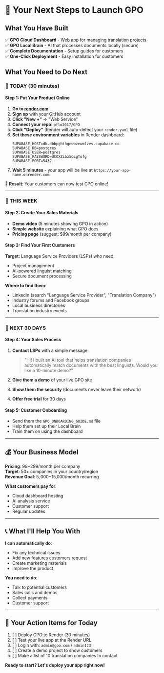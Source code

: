# 🚀 Your Next Steps to Launch GPO

## What You Have Built
✅ **GPO Cloud Dashboard** - Web app for managing translation projects  
✅ **GPO Local Brain** - AI that processes documents locally (secure)  
✅ **Complete Documentation** - Setup guides for customers  
✅ **One-Click Deployment** - Easy installation for customers  

## What You Need to Do Next

### 📅 **TODAY (30 minutes)**

#### Step 1: Put Your Product Online
1. **Go to [render.com](https://render.com)**
2. **Sign up** with your GitHub account  
3. **Click "New +"** → "Web Service"
4. **Connect your repo**: `pflo2017/GPO`
5. **Click "Deploy"** (Render will auto-detect your `render.yaml` file)
6. **Set these environment variables** in Render dashboard:
   ```
   SUPABASE_HOST=db.dbbpghthgnwozewmlzes.supabase.co
   SUPABASE_DB=postgres
   SUPABASE_USER=postgres
   SUPABASE_PASSWORD=UCOXZibz5OLgTofg
   SUPABASE_PORT=5432
   ```
7. **Wait 5 minutes** - your app will be live at `https://your-app-name.onrender.com`

**🎉 Result**: Your customers can now test GPO online!

---

### 📅 **THIS WEEK**

#### Step 2: Create Your Sales Materials
- **Demo video** (5 minutes showing GPO in action)
- **Simple website** explaining what GPO does
- **Pricing page** (suggest: $99/month per company)

#### Step 3: Find Your First Customers
**Target**: Language Service Providers (LSPs) who need:
- Project management
- AI-powered linguist matching
- Secure document processing

**Where to find them**:
- LinkedIn (search "Language Service Provider", "Translation Company")
- Industry forums and Facebook groups
- Local business directories
- Translation industry events

---

### 📅 **NEXT 30 DAYS**

#### Step 4: Your Sales Process
1. **Contact LSPs** with a simple message:
   > "Hi! I built an AI tool that helps translation companies automatically match documents with the best linguists. Would you like a 10-minute demo?"

2. **Give them a demo** of your live GPO site
3. **Show them the security** (documents never leave their network)
4. **Offer free trial** for 30 days

#### Step 5: Customer Onboarding
- Send them the `GPO_ONBOARDING_GUIDE.md` file
- Help them set up their Local Brain
- Train them on using the dashboard

---

## 💰 **Your Business Model**

**Pricing**: $99-$299/month per company  
**Target**: 50+ companies in your country/region  
**Revenue Goal**: $5,000-$15,000/month recurring  

**What customers pay for**:
- Cloud dashboard hosting
- AI analysis service
- Customer support
- Regular updates

---

## 📞 **What I'll Help You With**

**I can automatically do**:
- Fix any technical issues
- Add new features customers request
- Create marketing materials
- Improve the product

**You need to do**:
- Talk to potential customers
- Sales calls and demos
- Collect payments
- Customer support

---

## 🎯 **Your Action Items for Today**

1. [ ] Deploy GPO to Render (30 minutes)
2. [ ] Test your live app at the Render URL
3. [ ] Login with: `admin@gpo.com` / `admin123`
4. [ ] Create a demo project to show customers
5. [ ] Make a list of 10 translation companies to contact

**Ready to start? Let's deploy your app right now!** 